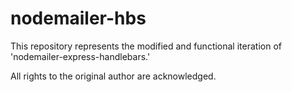 # nodemailer-hbs

This repository represents the modified and functional iteration of 'nodemailer-express-handlebars.' 

All rights to the original author are acknowledged.
